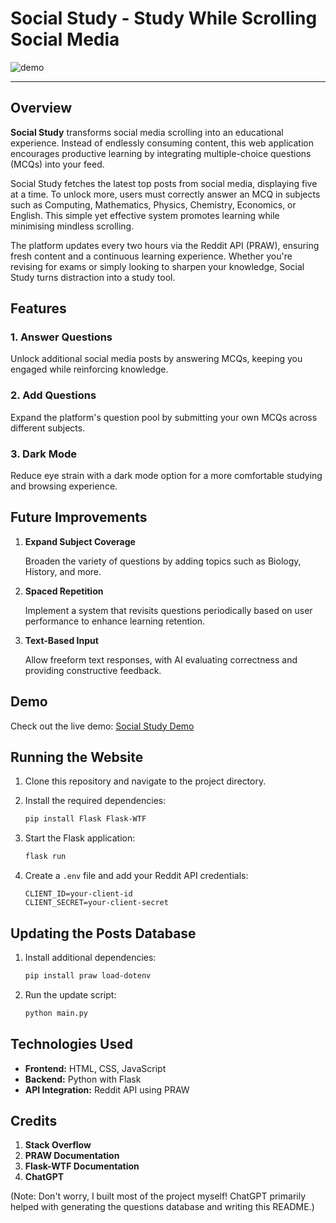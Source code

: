 # Social Study - Study While Scrolling Social Media

![demo](https://cloud-7f7v8216y-hack-club-bot.vercel.app/0demo.png)

---

## Overview

**Social Study** transforms social media scrolling into an educational experience. Instead of endlessly consuming content, this web application encourages productive learning by integrating multiple-choice questions (MCQs) into your feed.

Social Study fetches the latest top posts from social media, displaying five at a time. To unlock more, users must correctly answer an MCQ in subjects such as Computing, Mathematics, Physics, Chemistry, Economics, or English. This simple yet effective system promotes learning while minimising mindless scrolling.

The platform updates every two hours via the Reddit API (PRAW), ensuring fresh content and a continuous learning experience. Whether you're revising for exams or simply looking to sharpen your knowledge, Social Study turns distraction into a study tool.

## Features

### 1. **Answer Questions**
Unlock additional social media posts by answering MCQs, keeping you engaged while reinforcing knowledge.

### 2. **Add Questions**
Expand the platform's question pool by submitting your own MCQs across different subjects.

### 3. **Dark Mode**
Reduce eye strain with a dark mode option for a more comfortable studying and browsing experience.

## Future Improvements

1. **Expand Subject Coverage**

   Broaden the variety of questions by adding topics such as Biology, History, and more.

2. **Spaced Repetition**

   Implement a system that revisits questions periodically based on user performance to enhance learning retention.

3. **Text-Based Input**

   Allow freeform text responses, with AI evaluating correctness and providing constructive feedback.

## Demo

Check out the live demo: [Social Study Demo](https://study.mengshin.me)

## Running the Website

1. Clone this repository and navigate to the project directory.
2. Install the required dependencies:

   ```bash
   pip install Flask Flask-WTF
   ```

3. Start the Flask application:

   ```bash
   flask run
   ```

4. Create a `.env` file and add your Reddit API credentials:

   ```plaintext
   CLIENT_ID=your-client-id
   CLIENT_SECRET=your-client-secret
   ```

## Updating the Posts Database

1. Install additional dependencies:

   ```bash
   pip install praw load-dotenv
   ```

2. Run the update script:

   ```bash
   python main.py
   ```

## Technologies Used

- **Frontend:** HTML, CSS, JavaScript
- **Backend:** Python with Flask
- **API Integration:** Reddit API using PRAW

## Credits

1. **Stack Overflow**
2. **PRAW Documentation**
3. **Flask-WTF Documentation**
4. **ChatGPT**

(Note: Don't worry, I built most of the project myself! ChatGPT primarily helped with generating the questions database and writing this README.)